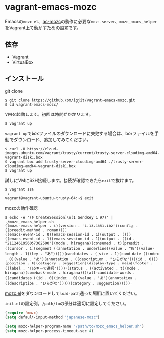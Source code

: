 # vagrant-emacs-mozc

Emacsの`mozc.el`、[ac-mozc](https://github.com/igjit/ac-mozc)の動作に必要な`mozc-server`、`mozc_emacs_helper`をVagrant上で動かすための設定です。

## 依存

- Vagrant
- VirtualBox

## インストール

git clone
```
$ git clone https://github.com/igjit/vagrant-emacs-mozc.git
$ cd vagrant-emacs-mozc/
```

VMを起動します。初回は時間がかかります。
```
$ vagrant up
```

`vagrant up`でboxファイルのダウンロードに失敗する場合は、boxファイルを手動でダウンロード、追加してみてください。
```
$ curl -O https://cloud-images.ubuntu.com/vagrant/trusty/current/trusty-server-cloudimg-amd64-vagrant-disk1.box
$ vagrant box add trusty-server-cloudimg-amd64 ./trusty-server-cloudimg-amd64-vagrant-disk1.box
$ vagrant up
```

試しにVMにSSH接続します。接続が確認できたら`exit`で抜けます。
```
$ vagrant ssh
 :
vagrant@vagrant-ubuntu-trusty-64:~$ exit
```

mozcの動作確認
```
$ echo -e '(0 CreateSession)\n(1 SendKey 1 97)' | ./mozc_emacs_helper.sh
((mozc-emacs-helper . t)(version . "1.13.1651.102")(config . ((preedit-method . roman))))
((emacs-event-id . 0)(emacs-session-id . 1)(output . ()))
((emacs-event-id . 1)(emacs-session-id . 1)(output . ((id . "2112461956057362500")(mode . hiragana)(consumed . t)(preedit . ((cursor . 1)(segment ((annotation . underline)(value . "あ")(value-length . 1)(key . "あ")))))(candidates . ((size . 1)(candidate ((index . 0)(value . "あ")(annotation . ((description . "ひらがな")))(id . 0)))(position . 0)(category . suggestion)(display-type . main)(footer . ((label . "Tabキーで選択")))))(status . ((activated . t)(mode . hiragana)(comeback-mode . hiragana)))(all-candidate-words . ((candidates ((id . 0)(index . 0)(value . "あ")(annotation . ((description . "ひらがな")))))(category . suggestion))))))
```

[mozc.el](https://mozc.googlecode.com/svn/trunk/src/unix/emacs/mozc.el)をダウンロードして`load-path`通った場所に置いてください。

`init.el`の設定例。`/path/to`の部分は適切に設定してください。
```lisp
(require 'mozc)
(setq default-input-method "japanese-mozc")

(setq mozc-helper-program-name "/path/to/mozc_emacs_helper.sh")
(setq mozc-helper-process-timeout-sec 4)
```
